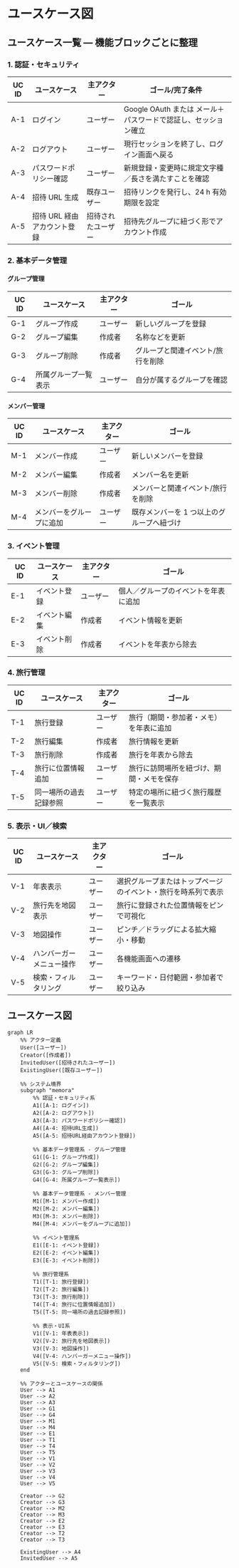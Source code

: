 # ユースケース図

## ユースケース一覧 — 機能ブロックごとに整理

### 1. 認証・セキュリティ

| UC ID | ユースケース | 主アクター | ゴール/完了条件 |
|-------|-------------|------------|----------------|
| A-1 | ログイン | ユーザー | Google OAuth または メール＋パスワードで認証し、セッション確立 |
| A-2 | ログアウト | ユーザー | 現行セッションを終了し、ログイン画面へ戻る |
| A-3 | パスワードポリシー確認 | ユーザー | 新規登録・変更時に規定文字種／長さを満たすことを確認 |
| A-4 | 招待 URL 生成 | 既存ユーザー | 招待リンクを発行し、24 h 有効期限を設定 |
| A-5 | 招待 URL 経由アカウント登録 | 招待されたユーザー | 招待先グループに紐づく形でアカウント作成 |

### 2. 基本データ管理

#### グループ管理

| UC ID | ユースケース | 主アクター | ゴール |
|-------|-------------|------------|-------|
| G-1 | グループ作成 | ユーザー | 新しいグループを登録 |
| G-2 | グループ編集 | 作成者 | 名称などを更新 |
| G-3 | グループ削除 | 作成者 | グループと関連イベント/旅行を削除 |
| G-4 | 所属グループ一覧表示 | ユーザー | 自分が属するグループを確認 |

#### メンバー管理

| UC ID | ユースケース | 主アクター | ゴール |
|-------|-------------|------------|-------|
| M-1 | メンバー作成 | ユーザー | 新しいメンバーを登録 |
| M-2 | メンバー編集 | 作成者 | メンバー名を更新 |
| M-3 | メンバー削除 | 作成者 | メンバーと関連イベント/旅行を削除 |
| M-4 | メンバーをグループに追加 | ユーザー | 既存メンバーを 1 つ以上のグループへ紐づけ |

### 3. イベント管理

| UC ID | ユースケース | 主アクター | ゴール |
|-------|-------------|------------|-------|
| E-1 | イベント登録 | ユーザー | 個人／グループのイベントを年表に追加 |
| E-2 | イベント編集 | 作成者 | イベント情報を更新 |
| E-3 | イベント削除 | 作成者 | イベントを年表から除去 |

### 4. 旅行管理

| UC ID | ユースケース | 主アクター | ゴール |
|-------|-------------|------------|-------|
| T-1 | 旅行登録 | ユーザー | 旅行（期間・参加者・メモ）を年表に追加 |
| T-2 | 旅行編集 | 作成者 | 旅行情報を更新 |
| T-3 | 旅行削除 | 作成者 | 旅行を年表から除去 |
| T-4 | 旅行に位置情報追加 | ユーザー | 旅行に訪問場所を紐づけ、期間・メモを保存 |
| T-5 | 同一場所の過去記録参照 | ユーザー | 特定の場所に紐づく旅行履歴を一覧表示 |

### 5. 表示・UI／検索

| UC ID | ユースケース | 主アクター | ゴール |
|-------|-------------|------------|-------|
| V-1 | 年表表示 | ユーザー | 選択グループまたはトップページのイベント・旅行を時系列で表示 |
| V-2 | 旅行先を地図表示 | ユーザー | 旅行に登録された位置情報をピンで可視化 |
| V-3 | 地図操作 | ユーザー | ピンチ／ドラッグによる拡大縮小・移動 |
| V-4 | ハンバーガーメニュー操作 | ユーザー | 各機能画面への遷移 |
| V-5 | 検索・フィルタリング | ユーザー | キーワード・日付範囲・参加者で絞り込み |

## ユースケース図

```mermaid
graph LR
    %% アクター定義
    User([ユーザー])
    Creator([作成者])
    InvitedUser([招待されたユーザー])
    ExistingUser([既存ユーザー])
    
    %% システム境界
    subgraph "memora"
        %% 認証・セキュリティ系
        A1([A-1: ログイン])
        A2([A-2: ログアウト])
        A3([A-3: パスワードポリシー確認])
        A4([A-4: 招待URL生成])
        A5([A-5: 招待URL経由アカウント登録])
        
        %% 基本データ管理系 - グループ管理
        G1([G-1: グループ作成])
        G2([G-2: グループ編集])
        G3([G-3: グループ削除])
        G4([G-4: 所属グループ一覧表示])
        
        %% 基本データ管理系 - メンバー管理
        M1([M-1: メンバー作成])
        M2([M-2: メンバー編集])
        M3([M-3: メンバー削除])
        M4([M-4: メンバーをグループに追加])
        
        %% イベント管理系
        E1([E-1: イベント登録])
        E2([E-2: イベント編集])
        E3([E-3: イベント削除])
        
        %% 旅行管理系
        T1([T-1: 旅行登録])
        T2([T-2: 旅行編集])
        T3([T-3: 旅行削除])
        T4([T-4: 旅行に位置情報追加])
        T5([T-5: 同一場所の過去記録参照])
        
        %% 表示・UI系
        V1([V-1: 年表表示])
        V2([V-2: 旅行先を地図表示])
        V3([V-3: 地図操作])
        V4([V-4: ハンバーガーメニュー操作])
        V5([V-5: 検索・フィルタリング])
    end
    
    %% アクターとユースケースの関係
    User --> A1
    User --> A2
    User --> A3
    User --> G1
    User --> G4
    User --> M1
    User --> M4
    User --> E1
    User --> T1
    User --> T4
    User --> T5
    User --> V1
    User --> V2
    User --> V3
    User --> V4
    User --> V5
    
    Creator --> G2
    Creator --> G3
    Creator --> M2
    Creator --> M3
    Creator --> E2
    Creator --> E3
    Creator --> T2
    Creator --> T3
    
    ExistingUser --> A4
    InvitedUser --> A5
```
